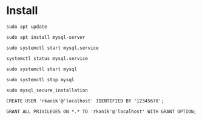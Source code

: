 # Install

`sudo apt update`

`sudo apt install mysql-server`

`sudo systemctl start mysql.service`

`systemctl status mysql.service`

`sudo systemctl start mysql`

`sudo systemctl stop mysql`

`sudo mysql_secure_installation`

`CREATE USER 'rkanik'@'localhost' IDENTIFIED BY '12345678';`

`GRANT ALL PRIVILEGES ON *.* TO 'rkanik'@'localhost' WITH GRANT OPTION;`
